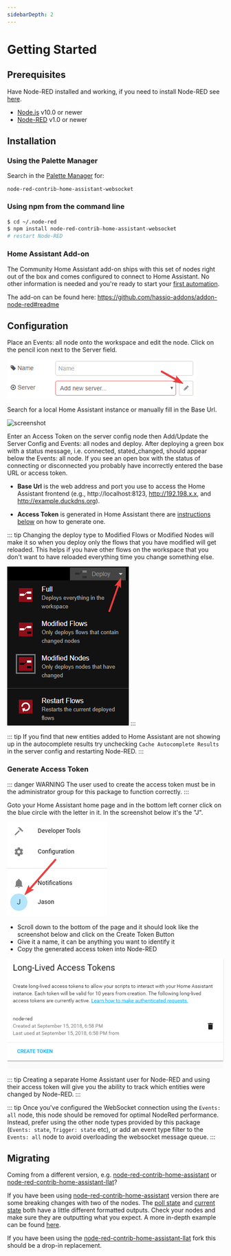 ```yaml
---
sidebarDepth: 2
---
```


# Getting Started

## Prerequisites

Have Node-RED installed and working, if you need to
install Node-RED see [here](https://nodered.org/docs/getting-started/installation).

- [Node.js](https://nodejs.org) v10.0 or newer
- [Node-RED](https://nodered.org/) v1.0 or newer

## Installation

### Using the Palette Manager

Search in the [Palette
Manager](https://nodered.org/docs/user-guide/editor/palette/manager) for:

```
node-red-contrib-home-assistant-websocket
```

### Using npm from the command line

```bash
$ cd ~/.node-red
$ npm install node-red-contrib-home-assistant-websocket
# restart Node-RED
```

### Home Assistant Add-on

The Community Home Assistant add-on ships with this set of nodes right out of
the box and comes configured to connect to Home Assistant. No
other information is needed and you're ready to start your [first
automation](./first-automation.md).

The add-on can be found here: <https://github.com/hassio-addons/addon-node-red#readme>

## Configuration

Place an Events: all node onto the workspace and edit the node. Click on the
pencil icon next to the Server field.

![screenshot](./images/getting-started_01.png)

Search for a local Home Assistant instance or manually fill in the Base Url.

![screenshot](./images/getting-started_03.png)

Enter an Access Token on the server config node then Add/Update the
Server Config and Events: all nodes and deploy. After deploying a green box with
a status message, i.e. connected, stated_changed, should appear below
the Events: all node. If you see an open box with the status of connecting or
disconnected you probably have incorrectly entered the base URL or access token.

- **Base Url** is the web address and port you use to access the Home Assistant frontend (e.g.,
  http://localhost:8123, http://192.198.x.x, and http://example.duckdns.org).

- **Access Token** is generated in Home Assistant there are [instructions below](#generate-access-token) on how to
  generate one.

::: tip
Changing the deploy type to Modified Flows or Modified Nodes will make it so when
you deploy only the flows that you have modified will get reloaded. This helps
if you have other flows on the workspace that you don't want to have reloaded
everything time you change something else.

![screenshot](./images/getting_started_02.png)
:::

::: tip
If you find that new entities added to Home Assistant are not showing up in the
autocomplete results try unchecking `Cache Autocomplete Results` in the
server config and restarting Node-RED.
:::

### Generate Access Token

::: danger WARNING
The user used to create the access token must be in the administrator group for
this package to function correctly.
:::

Goto your Home Assistant home page and in the bottom left corner click on the blue circle with the letter in it. In the screenshot below it's the "J".

![screenshot](./images/generate-token_01.png)

- Scroll down to the bottom of the page and it should look like the screenshot below and click on the Create Token Button
- Give it a name, it can be anything you want to identify it
- Copy the generated access token into Node-RED

![screenshot](./images/generate-token_02.png)

::: tip
Creating a separate Home Assistant user for Node-RED and using their access token will give you the
ability to track which entities were changed by Node-RED.
:::

::: tip
Once you've configured the WebSocket connection using the `Events: all` node, this node should be removed for optimal NodeRed performance. Instead, prefer using the other node types provided by this package (`Events: state`, `Trigger: state` etc), or add an event type filter to the `Events: all` node to avoid overloading the websocket message queue.
:::

## Migrating

Coming from a different version, e.g. [node-red-contrib-home-assistant](https://github.com/AYapejian/node-red-contrib-home-assistant) or [node-red-contrib-home-assistant-llat](https://github.com/Spartan-II-117/node-red-contrib-home-assistant-llat)?

If you have been using
[node-red-contrib-home-assistant](https://github.com/AYapejian/node-red-contrib-home-assistant)
version there are some breaking changes with two of the nodes. The [poll state](/node/poll-state.md)
and [current state](/node/current-state.md) both have a little different formatted outputs. Check your nodes
and make sure they are outputting what you expect. A more in-depth example can
be found
[here](./migration.md).

If you have been using the [node-red-contrib-home-assistant-llat](https://github.com/Spartan-II-117/node-red-contrib-home-assistant-llat) fork this should be a drop-in replacement.
